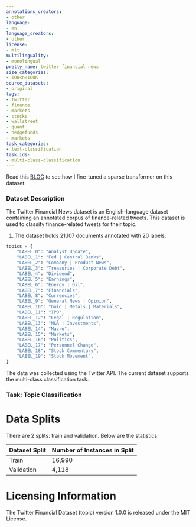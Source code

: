 ```yaml
---
annotations_creators:
- other
language:
- en
language_creators:
- other
license:
- mit
multilinguality:
- monolingual
pretty_name: twitter financial news
size_categories:
- 10K<n<100K
source_datasets:
- original
tags:
- twitter
- finance
- markets
- stocks
- wallstreet
- quant
- hedgefunds
- markets
task_categories:
- text-classification
task_ids:
- multi-class-classification
---
```


Read this [BLOG](https://neuralmagic.com/blog/classifying-finance-tweets-in-real-time-with-sparse-transformers/) to see how I fine-tuned a sparse transformer on this dataset.

### Dataset Description

The Twitter Financial News dataset is an English-language dataset containing an annotated corpus of finance-related tweets. This dataset is used to classify finance-related tweets for their topic.

1. The dataset holds 21,107 documents annotated with 20 labels:

```python
topics = {
    "LABEL_0": "Analyst Update",
    "LABEL_1": "Fed | Central Banks",
    "LABEL_2": "Company | Product News",
    "LABEL_3": "Treasuries | Corporate Debt",
    "LABEL_4": "Dividend",
    "LABEL_5": "Earnings",
    "LABEL_6": "Energy | Oil",
    "LABEL_7": "Financials",
    "LABEL_8": "Currencies",
    "LABEL_9": "General News | Opinion",
    "LABEL_10": "Gold | Metals | Materials",
    "LABEL_11": "IPO",
    "LABEL_12": "Legal | Regulation",
    "LABEL_13": "M&A | Investments",
    "LABEL_14": "Macro",
    "LABEL_15": "Markets",
    "LABEL_16": "Politics",
    "LABEL_17": "Personnel Change",
    "LABEL_18": "Stock Commentary",
    "LABEL_19": "Stock Movement",
}
```

The data was collected using the Twitter API. The current dataset supports the multi-class classification task.

### Task: Topic Classification

# Data Splits
There are 2 splits: train and validation. Below are the statistics:

| Dataset Split | Number of Instances in Split                |
| ------------- | ------------------------------------------- |
| Train         | 16,990                                      |
| Validation    | 4,118                                       |


# Licensing Information
The Twitter Financial Dataset (topic) version 1.0.0 is released under the MIT License.